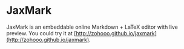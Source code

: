 JaxMark
=======

JaxMark is an embeddable online Markdown + LaTeX editor with live preview. You could try it at [http://zohooo.github.io/jaxmark](http://zohooo.github.io/jaxmark).
